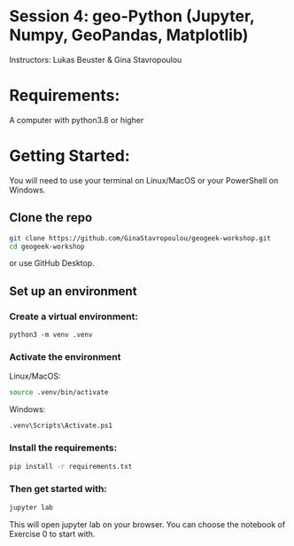 

# Session 4: geo-Python (Jupyter, Numpy, GeoPandas, Matplotlib)

Instructors: Lukas Beuster & Gina Stavropoulou


# Requirements: 

A computer with python3.8 or higher


# Getting Started:

You will need to use your terminal on Linux/MacOS or your PowerShell on Windows. 


##  Clone the repo

```bash
git clone https://github.com/GinaStavropoulou/geogeek-workshop.git
cd geogeek-workshop
```

or use GitHub Desktop.

## Set up an environment

### Create a virtual environment:
```
python3 -m venv .venv
```

### Activate the environment 

Linux/MacOS:
```bash
source .venv/bin/activate
```

Windows:
```
.venv\Scripts\Activate.ps1
```

### Install the requirements:
```bash
pip install -r requirements.txt
```

### Then get started with:

```bash
jupyter lab
```

This will open jupyter lab on your browser. You can choose the notebook of Exercise 0 to start with. 